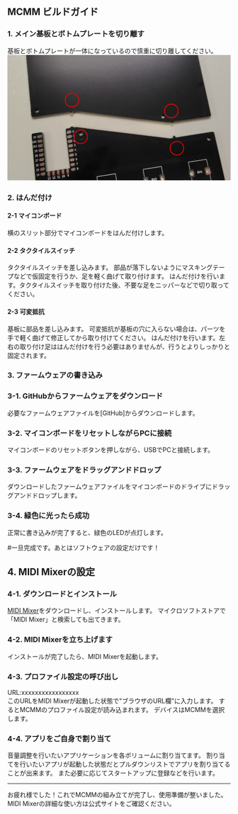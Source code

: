 ## MCMM ビルドガイド

### 1. メイン基板とボトムプレートを切り離す
基板とボトムプレートが一体になっているので慎重に切り離してください。
![外観](images/01.JPG)

### 2. はんだ付け

#### 2-1 マイコンボード
横のスリット部分でマイコンボードをはんだ付けします。

#### 2-2 タクタイルスイッチ
タクタイルスイッチを差し込みます。
部品が落下しないようにマスキングテープなどで仮固定を行うか、足を軽く曲げて取り付けます。
はんだ付けを行います。タクタイルスイッチを取り付けた後、不要な足をニッパーなどで切り取ってください。

#### 2-3 可変抵抗
基板に部品を差し込みます。
可変抵抗が基板の穴に入らない場合は、パーツを手で軽く曲げて修正してから取り付けてください。
はんだ付けを行います。左右の取り付け足ははんだ付けを行う必要はありませんが、行うとよりしっかりと固定されます。

### 3. ファームウェアの書き込み

### 3-1. GitHubからファームウェアをダウンロード
必要なファームウェアファイルを[GitHub]からダウンロードします。

### 3-2. マイコンボードをリセットしながらPCに接続
マイコンボードのリセットボタンを押しながら、USBでPCと接続します。

### 3-3. ファームウェアをドラッグアンドドロップ
ダウンロードしたファームウェアファイルをマイコンボードのドライブにドラッグアンドドロップします。

### 3-4. 緑色に光ったら成功
正常に書き込みが完了すると、緑色のLEDが点灯します。

#一旦完成です。あとはソフトウェアの設定だけです！

## 4. MIDI Mixerの設定

### 4-1. ダウンロードとインストール
[MIDI Mixer](https://midi-mixer.com/)をダウンロードし、インストールします。
マイクロソフトストアで「MIDI Mixer」と検索しても出てきます。

### 4-2. MIDI Mixerを立ち上げます
インストールが完了したら、MIDI Mixerを起動します。

### 4-3. プロファイル設定の呼び出し
URL:xxxxxxxxxxxxxxxxx  
このURLをMIDI Mixerが起動した状態で"ブラウザのURL欄"に入力します。
するとMCMMのプロファイル設定が読み込まれます。
デバイスはMCMMを選択します。

### 4-4. アプリをご自身で割り当て
音量調整を行いたいアプリケーションを各ボリュームに割り当てます。
割り当てを行いたいアプリが起動した状態だとプルダウンリストでアプリを割り当てることが出来ます。
また必要に応じてスタートアップに登録などを行います。

---

お疲れ様でした！これでMCMMの組み立てが完了し、使用準備が整いました。
MIDI Mixerの詳細な使い方は公式サイトをご確認ください。

